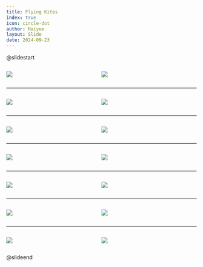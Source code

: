 ```yaml
---
title: Flying Kites
index: true
icon: circle-dot
author: Haiyue
layout: Slide
date: 2024-09-23
---
```

 
@slidestart

<div style="display:flex">
<div style="flex:1">

![](/reading/english/Level-K/Flying%20Kites/001.webp)
</div>
<div style="flex:1">

![](/reading/english/Level-K/Flying%20Kites/002.webp)
</div>
</div>

---

<div style="display:flex">
<div style="flex:1">

![](/reading/english/Level-K/Flying%20Kites/003.webp)
</div>
<div style="flex:1">

![](/reading/english/Level-K/Flying%20Kites/004.webp)
</div>
</div>

---

<div style="display:flex">
<div style="flex:1">

![](/reading/english/Level-K/Flying%20Kites/005.webp)
</div>
<div style="flex:1">

![](/reading/english/Level-K/Flying%20Kites/006.webp)
</div>
</div>

---

<div style="display:flex">
<div style="flex:1">

![](/reading/english/Level-K/Flying%20Kites/007.webp)
</div>
<div style="flex:1">

![](/reading/english/Level-K/Flying%20Kites/008.webp)
</div>
</div>

---

<div style="display:flex">
<div style="flex:1">

![](/reading/english/Level-K/Flying%20Kites/009.webp)
</div>
<div style="flex:1">

![](/reading/english/Level-K/Flying%20Kites/010.webp)
</div>
</div>

---

<div style="display:flex">
<div style="flex:1">

![](/reading/english/Level-K/Flying%20Kites/011.webp)
</div>
<div style="flex:1">

![](/reading/english/Level-K/Flying%20Kites/012.webp)
</div>
</div>

---

<div style="display:flex">
<div style="flex:1">

![](/reading/english/Level-K/Flying%20Kites/013.webp)
</div>
<div style="flex:1">

![](/reading/english/Level-K/Flying%20Kites/014.webp)
</div>
</div>

@slideend